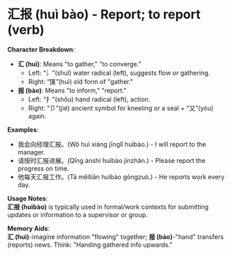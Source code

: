 # **汇报 (huì bào) - Report; to report (verb)**

**Character Breakdown**:  
- **汇 (huì)**: Means "to gather," "to converge."
  - Left: “氵”(shuǐ) water radical (left), suggests flow or gathering.
  - Right: “匯”(huì) old form of "gather."  
- **报 (bào)**: Means "to inform," "report."
  - Left: “扌”(shǒu) hand radical (left), action.
  - Right: “卩”(jié) ancient symbol for kneeling or a seal + “又”(yòu) again.

**Examples**:  
- 我会向经理汇报。(Wǒ huì xiàng jīnglǐ huìbào.) - I will report to the manager.  
- 请按时汇报进展。(Qǐng ànshí huìbào jìnzhǎn.) - Please report the progress on time.  
- 他每天汇报工作。(Tā měitiān huìbào gōngzuò.) - He reports work every day.

**Usage Notes**:  
**汇报 (huìbào)** is typically used in formal/work contexts for submitting updates or information to a supervisor or group.

**Memory Aids**:  
**汇 (huì)**-imagine information "flowing" together; **报 (bào)**-"hand" transfers (reports) news. Think: "Handing gathered info upwards."